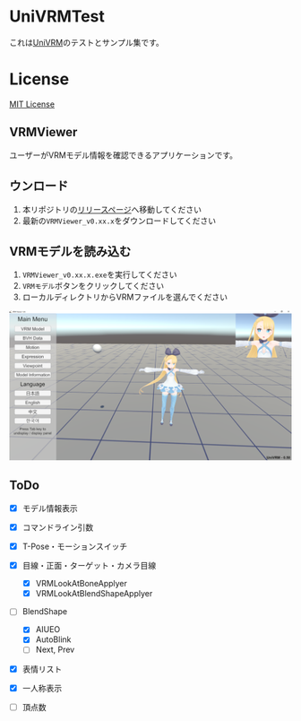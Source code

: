 # UniVRMTest

これは[UniVRM](https://github.com/vrm-c/UniVRM)のテストとサンプル集です。

# License

[MIT License](License.txt)

## VRMViewer

ユーザーがVRMモデル情報を確認できるアプリケーションです。

## ウンロード

1. 本リポジトリの[リリースページ](https://github.com/vrm-c/UniVRMTest/releases)へ移動してください
1. 最新の``VRMViewer_v0.xx.x``をダウンロードしてください

## VRMモデルを読み込む

1. ``VRMViewer_v0.xx.x.exe``を実行してください
1. ``VRMモデル``ボタンをクリックしてください
1. ローカルディレクトリからVRMファイルを選んでください

<img src="doc/VRMViewerInterface.png" width="800">

## ToDo

* [x] モデル情報表示
* [x] コマンドライン引数
* [x] T-Pose・モーションスイッチ
* [x] 目線・正面・ターゲット・カメラ目線
    * [x] VRMLookAtBoneApplyer
    * [x] VRMLookAtBlendShapeApplyer
* [ ] BlendShape
    * [x] AIUEO
    * [x] AutoBlink 
    * [ ] Next, Prev
* [x] 表情リスト
* [x] 一人称表示
* [ ] 頂点数

